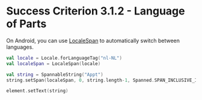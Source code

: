 # Success Criterion 3.1.2 - Language of Parts

On Android, you can use [LocaleSpan](https://developer.android.com/reference/android/text/style/LocaleSpan) to automatically switch between languages.

```kotlin
val locale = Locale.forLanguageTag("nl-NL")
val localeSpan = LocaleSpan(locale)

val string = SpannableString("Appt")
string.setSpan(localeSpan, 0, string.length-1, Spanned.SPAN_INCLUSIVE_INCLUSIVE)

element.setText(string)
```

